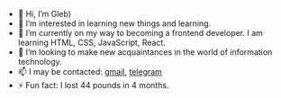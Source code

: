 - 👋 Hi, I’m Gleb)
- 👀 I’m interested in learning new things and learning.
- 🌱 I’m currently on my way to becoming a frontend developer. I am learning HTML, CSS, JavaScript, React.
- 💞️ I’m looking to make new acquaintances in the world of information technology.
- 📫 I may be contacted: [gmail](fronlondon@gmail.com), [telegram](https://t.me/glebfaterin)
- ⚡ Fun fact: I lost 44 pounds in 4 months.

<!---
Glebuchio/Glebuchio is a ✨ special ✨ repository because its `README.md` (this file) appears on your GitHub profile.
You can click the Preview link to take a look at your changes.
--->
